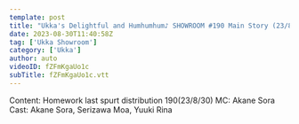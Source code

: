 ```yaml
---
template: post
title: "Ukka's Delightful and Humhumhum♪ SHOWROOM #190 Main Story (23/8/30)"
date: 2023-08-30T11:40:58Z
tag: ['Ukka Showroom']
category: ['Ukka']
author: auto 
videoID: fZFmKgaUo1c
subTitle: fZFmKgaUo1c.vtt
---
```

Content: Homework last spurt distribution
190(23/8/30) MC: Akane Sora
Cast: Akane Sora, Serizawa Moa, Yuuki Rina
